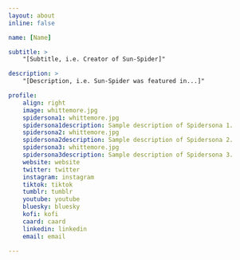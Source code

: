 ```yaml
---
layout: about
inline: false

name: [Name]

subtitle: >
    "[Subtitle, i.e. Creator of Sun-Spider]"

description: >
    "[Description, i.e. Sun-Spider was featured in...]"

profile: 
    align: right
    image: whittemore.jpg
    spidersona1: whittemore.jpg
    spidersona1description: Sample description of Spidersona 1.
    spidersona2: whittemore.jpg
    spidersona2description: Sample description of Spidersona 2.
    spidersona3: whittemore.jpg
    spidersona3description: Sample description of Spidersona 3.
    website: website
    twitter: twitter
    instagram: instagram
    tiktok: tiktok
    tumblr: tumblr
    youtube: youtube
    bluesky: bluesky
    kofi: kofi
    caard: caard
    linkedin: linkedin
    email: email

---
```


<!-- longer bio here -->
